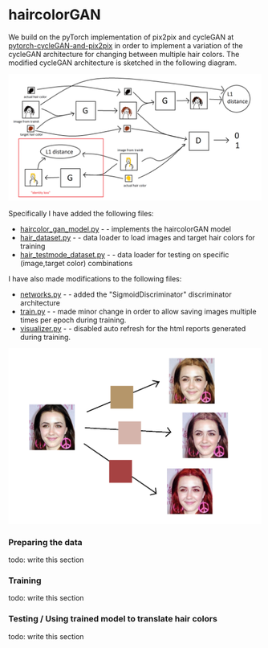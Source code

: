 
# haircolorGAN

We build on the pyTorch implementation of pix2pix and cycleGAN at [pytorch-cycleGAN-and-pix2pix](https://github.com/junyanz/pytorch-CycleGAN-and-pix2pix) in order to implement a variation of the cycleGAN architecture for changing between multiple hair colors. The modified cycleGAN architecture is sketched in the following diagram. 


<img src="imgs/multiple_colors_architecture.png" width="800px"/>

Specifically I have added the following files:

- [haircolor_gan_model.py](models/haircolor_gan_model.py) - - implements the haircolorGAN model
- [hair_dataset.py](data/hair_dataset.py) - - data loader to load images and target hair colors for training
- [hair_testmode_dataset.py](data/hair_testmode.py) - - data loader for testing on specific (image,target color) combinations

I have also made modifications to the following files:

- [networks.py](models/networks.py) - - added the "SigmoidDiscriminator" discriminator architecture
- [train.py](train.py) - - made minor change in order to allow saving images multiple times per epoch during training.
- [visualizer.py](util/visualizer.py) - - disabled auto refresh for the html reports generated during training.

<img src='imgs/haircolorGAN_actress.png' width=600>

### Preparing the data

todo: write this section

### Training

todo: write this section

### Testing / Using trained model to translate hair colors

todo: write this section
